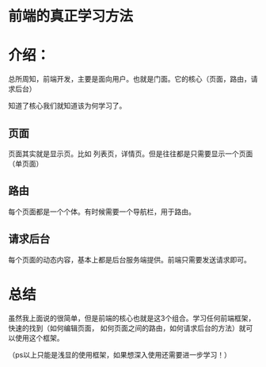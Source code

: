 # 前端的真正学习方法


# 介绍：

总所周知，前端开发，主要是面向用户。也就是门面。它的核心（页面，路由，请求后台）

知道了核心我们就知道该为何学习了。

## 页面

页面其实就是显示页。比如 列表页，详情页。但是往往都是只需要显示一个页面（单页面）

## 路由

每个页面都是一个个体。有时候需要一个导航栏，用于路由。

## 请求后台

每个页面的动态内容，基本上都是后台服务端提供。前端只需要发送请求即可。


# 总结

虽然我上面说的很简单，但是前端的核心也就是这3个组合。学习任何前端框架，快速的找到（如何编辑页面，
如何页面之间的路由，如何请求后台的方法）就可以使用这个框架。

（ps以上只能是浅显的使用框架，如果想深入使用还需要进一步学习！）





